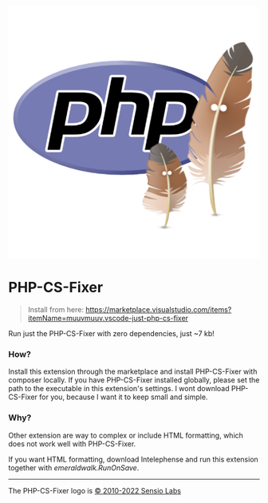![PHP-CS-Fixer](./assets/logo.png)

# PHP-CS-Fixer

> Install from here:
> https://marketplace.visualstudio.com/items?itemName=muuvmuuv.vscode-just-php-cs-fixer

Run just the PHP-CS-Fixer with zero dependencies, just ~7 kb!

### How?

Install this extension through the marketplace and install PHP-CS-Fixer with composer
locally. If you have PHP-CS-Fixer installed globally, please set the path to the
executable in this extension's settings. I wont download PHP-CS-Fixer for you, because I
want it to keep small and simple.

### Why?

Other extension are way to complex or include HTML formatting, which does not work well
with PHP-CS-Fixer.

If you want HTML formatting, download Intelephense and run this extension together with
_emeraldwalk.RunOnSave_.

---

The PHP-CS-Fixer logo is
[© 2010-2022 Sensio Labs](https://github.com/PHP-CS-Fixer/logo/blob/master/logo.md)
